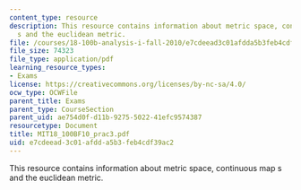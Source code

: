 ```yaml
---
content_type: resource
description: This resource contains information about metric space, continuous map
  s and the euclidean metric.
file: /courses/18-100b-analysis-i-fall-2010/e7cdeead3c01afdda5b3feb4cdf39ac2_MIT18_100BF10_prac3.pdf
file_size: 74323
file_type: application/pdf
learning_resource_types:
- Exams
license: https://creativecommons.org/licenses/by-nc-sa/4.0/
ocw_type: OCWFile
parent_title: Exams
parent_type: CourseSection
parent_uid: ae754d0f-d11b-9275-5022-41efc9574387
resourcetype: Document
title: MIT18_100BF10_prac3.pdf
uid: e7cdeead-3c01-afdd-a5b3-feb4cdf39ac2
---
```

This resource contains information about metric space, continuous map s and the euclidean metric.
